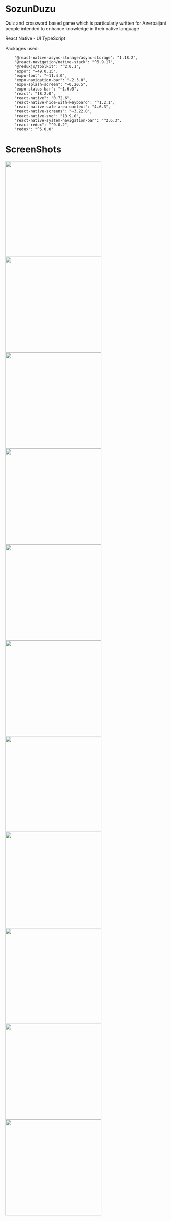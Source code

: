 # SozunDuzu 
Quiz and crossword based game which is particularly written for Azerbaijani people intended to enhance knowledge in their native language

React Native - UI
TypeScript

Packages used:

        "@react-native-async-storage/async-storage": "1.18.2",
        "@react-navigation/native-stack": "^6.9.17",
        "@reduxjs/toolkit": "^2.0.1",
        "expo": "~49.0.15",
        "expo-font": "~11.4.0",
        "expo-navigation-bar": "~2.3.0",
        "expo-splash-screen": "~0.20.5",
        "expo-status-bar": "~1.6.0",
        "react": "18.2.0",
        "react-native": "0.72.6",
        "react-native-hide-with-keyboard": "^1.2.1",
        "react-native-safe-area-context": "4.6.3",
        "react-native-screens": "~3.22.0",
        "react-native-svg": "13.9.0",
        "react-native-system-navigation-bar": "^2.6.3",
        "react-redux": "^9.0.2",
        "redux": "^5.0.0"

#  ScreenShots 

<img src="https://github.com/faridjavadov/SozunDuzu---BrainGameHackathon/assets/130349207/1099da0d-3012-43ee-acb4-f100abf186ec" width="300">
 <img src="https://github.com/faridjavadov/SozunDuzu---BrainGameHackathon/assets/130349207/a131028f-c0a0-4f63-8c03-3a016afa6d98" width="300">
 <img src="https://github.com/faridjavadov/SozunDuzu---BrainGameHackathon/assets/130349207/a39dbce8-0d53-413c-a7ee-b91931913765" width="300">
 <img src="https://github.com/faridjavadov/SozunDuzu---BrainGameHackathon/assets/130349207/a9502605-49fc-42ba-a82a-f3be794bbe9b" width="300">
 <img src="https://github.com/faridjavadov/SozunDuzu---BrainGameHackathon/assets/130349207/4fe5e6b2-1e37-408e-a2c7-2edd3679badf" width="300">
 <img src="https://github.com/faridjavadov/SozunDuzu---BrainGameHackathon/assets/130349207/be38fcea-9c96-46f3-aeca-7879921983bd" width="300">
 <img src="https://github.com/faridjavadov/SozunDuzu---BrainGameHackathon/assets/130349207/d3de6c07-ed97-4467-89c4-141a7651910c" width="300">
 <img src="https://github.com/faridjavadov/SozunDuzu---BrainGameHackathon/assets/130349207/81b7aa99-b04d-476d-ab5f-98eb6ac1183b" width="300">
 <img src="https://github.com/faridjavadov/SozunDuzu---BrainGameHackathon/assets/130349207/0f2942c2-3396-4a3f-84ed-1e34011bd41d" width="300">
 <img src="https://github.com/faridjavadov/SozunDuzu---BrainGameHackathon/assets/130349207/414e67f5-be9a-431d-a9f9-85abe3c8b7de" width="300">
 <img src="https://github.com/faridjavadov/SozunDuzu---BrainGameHackathon/assets/130349207/15e0b669-0eef-4069-934e-cd0858048e27" width="300">


